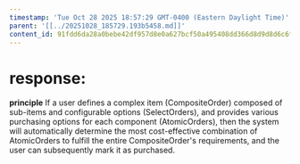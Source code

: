 ```yaml
---
timestamp: 'Tue Oct 28 2025 18:57:29 GMT-0400 (Eastern Daylight Time)'
parent: '[[../20251028_185729.193b5458.md]]'
content_id: 91fdd6da28a0bebe42df957d8e0a627bcf50a495408dd366d8d9d8d6c6f7db58
---
```


# response:

**principle** If a user defines a complex item (CompositeOrder) composed of sub-items and configurable options (SelectOrders), and provides various purchasing options for each component (AtomicOrders), then the system will automatically determine the most cost-effective combination of AtomicOrders to fulfill the entire CompositeOrder's requirements, and the user can subsequently mark it as purchased.
